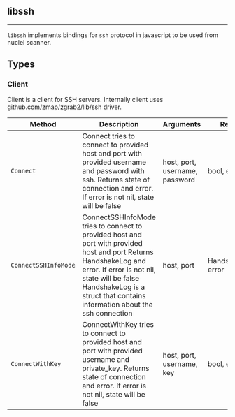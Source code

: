 ## libssh 
---


`libssh` implements bindings for `ssh` protocol in javascript
to be used from nuclei scanner.



## Types

### Client

 Client is a client for SSH servers.    Internally client uses github.com/zmap/zgrab2/lib/ssh driver.

| Method | Description | Arguments | Returns |
|--------|-------------|-----------|---------|
| `Connect` |  Connect tries to connect to provided host and port  with provided username and password with ssh.    Returns state of connection and error. If error is not nil,  state will be false | host, port, username, password | bool, error |
| `ConnectSSHInfoMode` |  ConnectSSHInfoMode tries to connect to provided host and port  with provided host and port    Returns HandshakeLog and error. If error is not nil,  state will be false    HandshakeLog is a struct that contains information about the  ssh connection | host, port | HandshakeLog, error |
| `ConnectWithKey` |  ConnectWithKey tries to connect to provided host and port  with provided username and private_key.    Returns state of connection and error. If error is not nil,  state will be false | host, port, username, key | bool, error |




